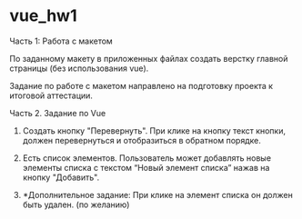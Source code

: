 # vue_hw1

Часть 1: Работа с макетом

По заданному макету в приложенных файлах создать верстку главной страницы (без использования vue).

Задание по работе с макетом направлено на подготовку проекта к итоговой аттестации.

Часть 2. Задание по Vue

1. Создать кнопку "Перевернуть". При клике на кнопку текст кнопки, должен перевернуться и отобразиться в обратном порядке.

2. Есть список элементов. Пользователь может добавлять новые элементы списка с текстом “Новый элемент списка” нажав на кнопку "Добавить".

3. *Дополнительное задание: При клике на элемент списка он должен быть удален. (по желанию)
